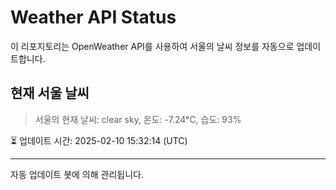 
# Weather API Status

이 리포지토리는 OpenWeather API를 사용하여 서울의 날씨 정보를 자동으로 업데이트합니다.

## 현재 서울 날씨
> 서울의 현재 날씨: clear sky, 온도: -7.24°C, 습도: 93%

⏳ 업데이트 시간: 2025-02-10 15:32:14 (UTC)

---
자동 업데이트 봇에 의해 관리됩니다.

